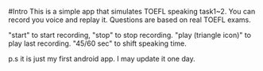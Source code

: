 #Intro
This is a simple app that simulates TOEFL speaking task1~2. You can record you voice and replay it. Questions are based on real TOEFL exams.
 
 "start" to start recording,
 "stop" to stop recording.
 "play (triangle icon)" to play last recording.
 "45/60 sec" to shift speaking time.

 p.s it is just my first android app. I may update it one day.